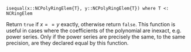 ```
isequal(x::NCPolyRingElem{T}, y::NCPolyRingElem{T}) where T <: NCRingElem
```

Return `true` if $x == y$ exactly, otherwise return `false`. This function is useful in cases where the coefficients of the polynomial are inexact, e.g. power series. Only if the power series are precisely the same, to the same precision, are they declared equal by this function.
